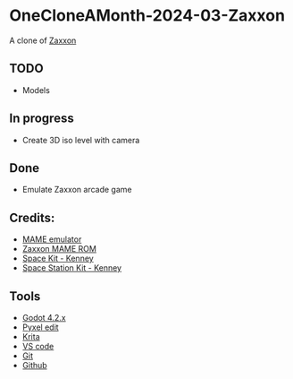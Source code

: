 # OneCloneAMonth-2024-03-Zaxxon
A clone of [Zaxxon](https://fr.wikipedia.org/wiki/Zaxxon)

## TODO
* Models

## In progress
* Create 3D iso level with camera

## Done
* Emulate Zaxxon arcade game

## Credits:
* [MAME emulator](https://www.mamedev.org/)
* [Zaxxon MAME ROM](https://www.planetemu.net/rom/mame-roms/zaxxon)
* [Space Kit - Kenney](https://kenney.nl/assets/space-kit)
* [Space Station Kit - Kenney](https://kenney.nl/assets/space-station-kit)

## Tools
* [Godot 4.2.x](https://godotengine.org/)
* [Pyxel edit](https://pyxeledit.com/)
* [Krita](https://krita.org/)
* [VS code](https://code.visualstudio.com/)
* [Git](https://git-scm.com/)
* [Github](https://github.com/)
